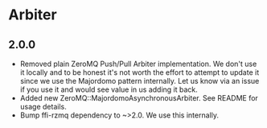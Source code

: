# Arbiter

## 2.0.0

- Removed plain ZeroMQ Push/Pull Arbiter implementation. We don't use it locally and to be honest it's not worth the effort to attempt to update it since we use the Majordomo pattern internally. Let us know via an issue if you use it and would see value in us adding it back.
- Added new ZeroMQ::MajordomoAsynchronousArbiter. See README for usage details.
- Bump ffi-rzmq dependency to ~>2.0. We use this internally.
